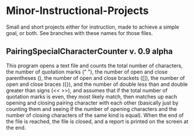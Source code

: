 # Minor-Instructional-Projects
Small and short projects either for instruction, made to achieve a simple goal, or both.
See branches with these names for those files.


## PairingSpecialCharacterCounter v. 0.9 alpha

This program opens a text file and counts the total number of characters, the number of quotation marks (" "), the number of open and close parentheses (), the number of open and close brackets ([]), the number of open and close braces ({}), and the number of double less than and double greater than signs (<< >>), and assumes that if the total number of quotation marks is even, they most likely match, then matches up each opening and closing pairing character with each other (basically just by counting them and seeing if the number of opening characters and the number of closing characters of the same kind is equal). When the end of the file is reached, the file is closed, and a report is printed on the screen at the end.


